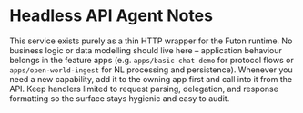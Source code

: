 # Headless API Agent Notes

This service exists purely as a thin HTTP wrapper for the Futon runtime. No
business logic or data modelling should live here – application behaviour
belongs in the feature apps (e.g. `apps/basic-chat-demo` for protocol flows or
`apps/open-world-ingest` for NL processing and persistence). Whenever you need a
new capability, add it to the owning app first and call into it from the API.
Keep handlers limited to request parsing, delegation, and response formatting
so the surface stays hygienic and easy to audit.
